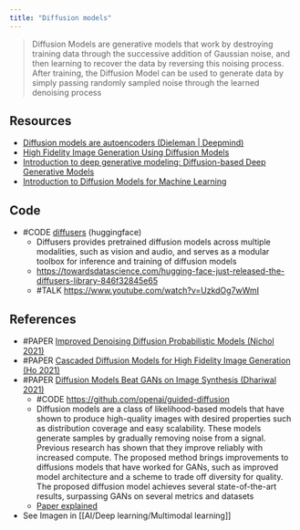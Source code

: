 ```yaml
---
title: "Diffusion models"
---
```


> Diffusion Models are generative models that work by destroying training data through the successive addition of Gaussian noise, and then learning to recover the data by reversing this noising process. After training, the Diffusion Model can be used to generate data by simply passing randomly sampled noise through the learned denoising process


## Resources
- [Diffusion models are autoencoders (Dieleman | Deepmind)](https://benanne.github.io/2022/01/31/diffusion.html "Diffusion models are autoencoders")
- [High Fidelity Image Generation Using Diffusion Models](http://ai.googleblog.com/2021/07/high-fidelity-image-generation-using.html "High Fidelity Image Generation Using Diffusion Models")
- [Introduction to deep generative modeling: Diffusion-based Deep Generative Models](https://jmtomczak.github.io/blog/10/10_ddgms_lvm_p2.html)
- [Introduction to Diffusion Models for Machine Learning](https://www.assemblyai.com/blog/diffusion-models-for-machine-learning-introduction/)

## Code
- #CODE [diffusers](https://github.com/huggingface/diffusers) (huggingface)
	- Diffusers provides pretrained diffusion models across multiple modalities, such as vision and audio, and serves as a modular toolbox for inference and training of diffusion models
	- https://towardsdatascience.com/hugging-face-just-released-the-diffusers-library-846f32845e65
	- #TALK https://www.youtube.com/watch?v=UzkdOg7wWmI


## References
- #PAPER [Improved Denoising Diffusion Probabilistic Models (Nichol 2021)](https://arxiv.org/abs/2102.09672)
- #PAPER [Cascaded Diffusion Models for High Fidelity Image Generation (Ho 2021)](https://cascaded-diffusion.github.io/)
- #PAPER [Diffusion Models Beat GANs on Image Synthesis (Dhariwal 2021)](https://arxiv.org/abs/2105.05233v3)
	- #CODE https://github.com/openai/guided-diffusion
	- Diffusion models are a class of likelihood-based models that have shown to produce high-quality images with desired properties such as distribution coverage and easy scalability. These models generate samples by gradually removing noise from a signal. Previous research has shown that they improve reliably with increased compute. The proposed method brings improvements to diffusions models that have worked for GANs, such as improved model architecture and a scheme to trade off diversity for quality. The proposed diffusion model achieves several state-of-the-art results, surpassing GANs on several metrics and datasets
	- [Paper explained](https://www.youtube.com/watch?v=W-O7AZNzbzQ)
- See Imagen in [[AI/Deep learning/Multimodal learning]]